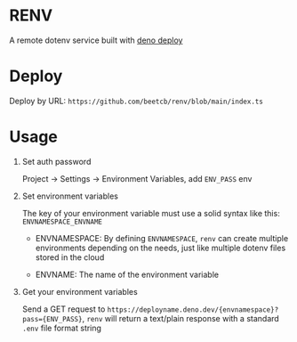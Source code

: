 # RENV

A remote dotenv service built with [deno deploy](https://deno.com/deploy)

# Deploy

Deploy by URL: `https://github.com/beetcb/renv/blob/main/index.ts`

# Usage

1. Set auth password

   Project -> Settings -> Environment Variables, add `ENV_PASS` env
2. Set environment variables

   The key of your environment variable must use a solid syntax like this:
   `ENVNAMESPACE_ENVNAME`

   - ENVNAMESPACE: By defining `ENVNAMESPACE`, `renv` can create multiple environments
     depending on the needs, just like multiple dotenv files stored in the cloud

   - ENVNAME: The name of the environment variable

3. Get your environment variables

   Send a GET request to
   `https://deployname.deno.dev/{envnamespace}?pass={ENV_PASS}`, `renv` will
   return a text/plain response with a standard `.env` file format string

